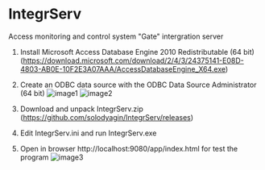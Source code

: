 # IntegrServ
Access monitoring and control system "Gate" intergration server

1. Install Microsoft Access Database Engine 2010 Redistributable (64 bit) (https://download.microsoft.com/download/2/4/3/24375141-E08D-4803-AB0E-10F2E3A07AAA/AccessDatabaseEngine_X64.exe)

2. Create an ODBC data source with the ODBC Data Source Administrator (64 bit)
![image1](https://user-images.githubusercontent.com/4740535/102286874-40124100-3f4a-11eb-8d5a-fdfaba89fc1e.png)
![image2](https://user-images.githubusercontent.com/4740535/102286906-4e605d00-3f4a-11eb-84a4-0f6a8d035315.png)

3. Download and unpack IntegrServ.zip (https://github.com/solodyagin/IntegrServ/releases)

4. Edit IntegrServ.ini and run IntegrServ.exe

5. Open in browser http://localhost:9080/app/index.html for test the program
![image3](https://user-images.githubusercontent.com/4740535/102287386-65537f00-3f4b-11eb-8e54-bf8115934958.png)
